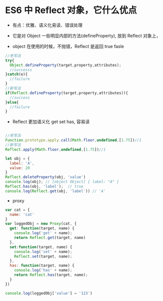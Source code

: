 # ES6 中 Reflect 对象，它什么优点

- 有点：优雅、语义化易读、错误处理

- 它是对 Object 一些明显内部的方法(defineProperty), 放到 Reflect 对象上，

- object 在使用的时候，不抛错，Reflect 是返回 true fasle
```js
//老写法
try{
  Object.defineProperty(target,property,attributes);
  //successs
}catch(e){
  //failure
}
//新写法
if(Reflect.defineProperty(target,property,attributes)){
  //success
}else{
  //failure
}
```

- Reflect 更加语义化 get set has, 容易读 
```js

//老写法
Function.prototype.apply.call(Math.floor,undefined,[1.75])//1
//新写法
Reflect.apply(Math.floor,undefined,[1.75])//1

let obj = {
  label: 'A',
  value: 20
}
Reflect.deleteProperty(obj, 'value')
console.log(obj); // [object Object] { label: "A" }
Reflect.has(obj, 'label');  // true
console.log(Reflect.get(obj, 'label')) // 'A'
```

- proxy

```js
var cat = {
  name: 'cat'
}
var loggedObj = new Proxy(cat, {
  get: function(target, name) {
    console.log('get' + name);
    return Reflect.get(target, name)
  },
  set:function(target, name) {
    console.log('set' + name);
    Reflect.set(target, name);
  }, 
  has: function(target, name) {
    console.log('has' + name);
    return Reflect.has(target, name);
  }
})

console.log(loggedObj['value'] = '123')
```